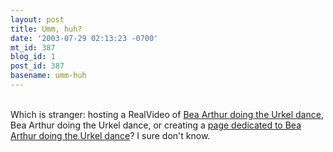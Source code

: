 ```yaml
---
layout: post
title: Umm, huh?
date: '2003-07-29 02:13:23 -0700'
mt_id: 387
blog_id: 1
post_id: 387
basename: umm-huh
---
```

<br />Which is stranger: hosting a RealVideo of <a href="http://www.walrus.com/~suave/hall/bea/bea.ram">Bea Arthur doing the Urkel dance</a>, Bea Arthur doing the Urkel dance, or creating a <a href="http://www.walrus.com/~suave/hall/bea/bea.htm">page dedicated to Bea Arthur doing the Urkel dance</a>? I sure don't know.<br /><br /><br />
